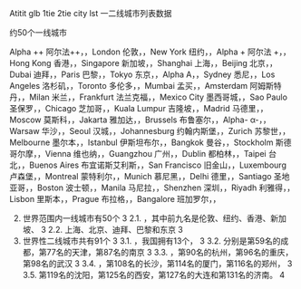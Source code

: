 Atitit glb 1tie 2tie city lst 一二线城市列表数据



约50个一线城市

Alpha ++	阿尔法++，，London	伦敦，，New York	纽约，，Alpha +	阿尔法 +，，Hong Kong	香港，，Singapore	新加坡，，Shanghai	上海，，Beijing	北京，，Dubai	迪拜，，Paris	巴黎，，Tokyo	东京，，Alpha	Α，，Sydney	悉尼，，Los Angeles	洛杉矶，，Toronto	多伦多，，Mumbai	孟买，，Amsterdam	阿姆斯特丹，，Milan	米兰，，Frankfurt	法兰克福，，Mexico City	墨西哥城，，Sao Paulo	圣保罗，，Chicago	芝加哥，，Kuala Lumpur	吉隆坡，，Madrid	马德里，，Moscow	莫斯科，，Jakarta	雅加达，，Brussels	布鲁塞尔，，Alpha-	α-，，Warsaw	华沙，，Seoul	汉城，，Johannesburg	约翰内斯堡，，Zurich	苏黎世，，Melbourne	墨尔本，，Istanbul	伊斯坦布尔，，Bangkok	曼谷，，Stockholm	斯德哥尔摩，，Vienna	维也纳，，Guangzhou	广州，，Dublin	都柏林，，Taipei	台北，，Buenos Aires	布宜诺斯艾利斯，，San Francisco	旧金山，，Luxembourg	卢森堡，，Montreal	蒙特利尔，，Munich	慕尼黑，，Delhi	德里，，Santiago	圣地亚哥，，Boston	波士顿，，Manila	马尼拉，，Shenzhen	深圳，，Riyadh	利雅得，，Lisbon	里斯本，，Prague	布拉格，，Bangalore	班加罗尔，，


2. 世界范围内一线城市有50个	3
2.1. ，其中前九名是伦敦、纽约、香港、新加坡、	3
2.2. 上海、北京、迪拜、巴黎和东京	3
3. 世界性二线城市共有91个	3
3.1. ，我国拥有13个，	3
3.2. 分别是第59名的成都，第77名的天津，第87名的南京	3
3.3. ，第90名的杭州，第96名的重庆，第98名的武汉	3
3.4. ，第108名的长沙，第114名的厦门，第116名的郑州，	3
3.5. 第119名的沈阳，第125名的西安，第127名的大连和第131名的济南。	4
